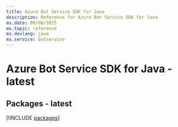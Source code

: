 ```yaml
---
title: Azure Bot Service SDK for Java
description: Reference for Azure Bot Service SDK for Java
ms.date: 09/08/2025
ms.topic: reference
ms.devlang: java
ms.service: botservice
---
```

# Azure Bot Service SDK for Java - latest
## Packages - latest
[!INCLUDE [packages](bot-service-index.md)]